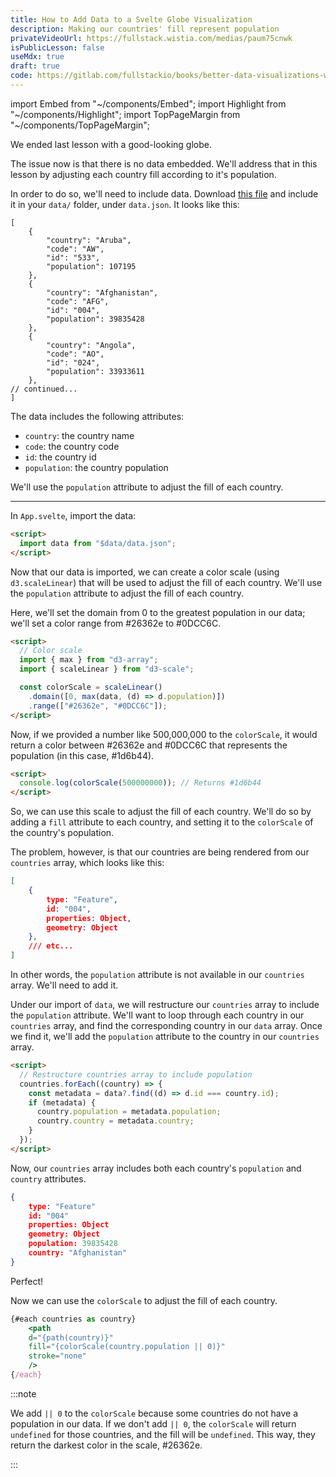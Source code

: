 ```yaml
---
title: How to Add Data to a Svelte Globe Visualization
description: Making our countries' fill represent population
privateVideoUrl: https://fullstack.wistia.com/medias/paum75cnwk
isPublicLesson: false
useMdx: true
draft: true
code: https://gitlab.com/fullstackio/books/better-data-visualizations-with-svelte/-/tree/master/course/code/03/04?ref_type=heads
---
```


import Embed from "~/components/Embed";
import Highlight from "~/components/Highlight";
import TopPageMargin from "~/components/TopPageMargin";

<TopPageMargin />

We ended last lesson with a good-looking globe.

<Embed title='iiq1ti'  module="03" lesson="03" />

The issue now is that there is no data embedded. We'll address that in this lesson by adjusting each country fill according to it's population.

In order to do so, we'll need to include data. Download [this file](https://raw.githubusercontent.com/connorrothschild/better-data-visualizations-with-svelte/master/03/final/src/data/data.json) and include it in your `data/` folder, under `data.json`. It looks like this:

```
[
    {
        "country": "Aruba",
        "code": "AW",
        "id": "533",
        "population": 107195
    },
    {
        "country": "Afghanistan",
        "code": "AFG",
        "id": "004",
        "population": 39835428
    },
    {
        "country": "Angola",
        "code": "AO",
        "id": "024",
        "population": 33933611
    },
// continued...
]
```

The data includes the following attributes:

- `country`: the country name
- `code`: the country code
- `id`: the country id
- `population`: the country population

We'll use the `population` attribute to adjust the fill of each country.

---

In `App.svelte`, import the data:

```html
<script>
  import data from "$data/data.json";
</script>
```

Now that our data is imported, we can create a color scale (using `d3.scaleLinear`) that will be used to adjust the fill of each country. We'll use the `population` attribute to adjust the fill of each country.

Here, we'll set the domain from 0 to the greatest population in our data; we'll set a color range from <Highlight color="#26362e">#26362e</Highlight> to <Highlight color="#0DCC6C">#0DCC6C</Highlight>.

```html
<script>
  // Color scale
  import { max } from "d3-array";
  import { scaleLinear } from "d3-scale";

  const colorScale = scaleLinear()
    .domain([0, max(data, (d) => d.population)])
    .range(["#26362e", "#0DCC6C"]);
</script>
```

Now, if we provided a number like 500,000,000 to the `colorScale`, it would return a color between <Highlight color="#26362e">#26362e</Highlight> and <Highlight color="#0DCC6C">#0DCC6C</Highlight> that represents the population (in this case, <Highlight color="#1d6b44">#1d6b44</Highlight>).

```html
<script>
  console.log(colorScale(500000000)); // Returns #1d6b44
</script>
```

So, we can use this scale to adjust the fill of each country. We'll do so by adding a `fill` attribute to each country, and setting it to the `colorScale` of the country's population.

The problem, however, is that our countries are being rendered from our `countries` array, which looks like this:

```json
[
    {
        type: "Feature",
        id: "004",
        properties: Object,
        geometry: Object
    },
    /// etc...
]
```

In other words, the `population` attribute is not available in our `countries` array. We'll need to add it.

Under our import of `data`, we will restructure our `countries` array to include the `population` attribute. We'll want to loop through each country in our `countries` array, and find the corresponding country in our `data` array. Once we find it, we'll add the `population` attribute to the country in our `countries` array.

```html
<script>
  // Restructure countries array to include population
  countries.forEach((country) => {
    const metadata = data?.find((d) => d.id === country.id);
    if (metadata) {
      country.population = metadata.population;
      country.country = metadata.country;
    }
  });
</script>
```

Now, our `countries` array includes both each country's `population` and
`country` attributes.

```json
{
    type: "Feature"
    id: "004"
    properties: Object
    geometry: Object
    population: 39835428
    country: "Afghanistan"
}
```

Perfect!

Now we can use the `colorScale` to adjust the fill of each country.

```jsx
{#each countries as country}
    <path
    d="{path(country)}"
    fill="{colorScale(country.population || 0)}"
    stroke="none"
    />
{/each}
```

:::note

We add `|| 0` to the `colorScale` because some countries do not have a population in our data. If we don't add `|| 0`, the `colorScale` will return `undefined` for those countries, and the fill will be `undefined`. This way, they return the darkest color in the scale, <Highlight color="#26362e">#26362e</Highlight>.

:::

<!-- TODO: Add help resources -->

<Embed title='zkbkv5'  module="03" lesson="04" />
